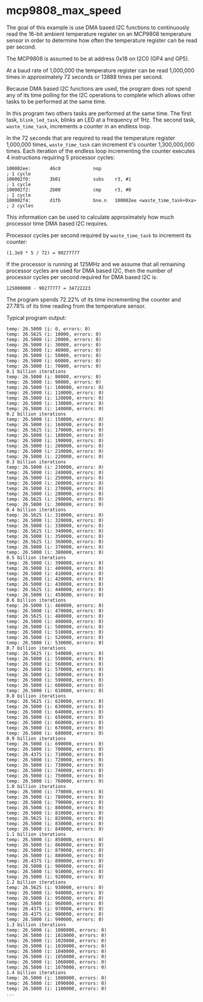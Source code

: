 # mcp9808_max_speed

The goal of this example is use DMA based I2C functions to continuously read
the 16-bit ambient temperature register on an MCP9808 temperature sensor in
order to determine how often the temperature register can be read per second.

The MCP9808 is assumed to be at address 0x18 on I2C0 (GP4 and GP5).

At a baud rate of 1,000,000 the temperature register can be read 1,000,000
times in approximately 72 seconds or 13888 times per second.

Because DMA based I2C functions are used, the program does not spend any of
its time polling for the I2C operations to complete which allows other tasks
to be performed at the same time.

In this program two others tasks are performed at the same time. The first
task, `blink_led_task`, blinks an LED at a frequency of 1Hz. The second task,
`waste_time_task`, increments a counter in an endless loop.

In the 72 seconds that are required to read the temperature register 1,000,000
times, `waste_time_task` can increment it's counter 1,300,000,000 times. Each
iteration of the endless loop incrementing the counter executes 4 instructions
requiring 5 processor cycles:

```
100002ee:       46c0            nop                                    ; 1 cycle
100002f0:       3b01            subs    r3, #1                         ; 1 cycle
100002f2:       2b00            cmp     r3, #0                         ; 1 cycle
100002f4:       d1fb            bne.n   100002ee <waste_time_task+0xa> ; 2 cycles
```

This information can be used to calculate approximately how much processor
time DMA based I2C requires.

Processor cycles per second required by `waste_time_task` to increment its
counter:

```
(1.3e9 * 5 / 72) = 90277777
```

If the processor is running at 125MHz and we assume that all remaining
processor cycles are used for DMA based I2C, then the number of processor
cycles per second required for DMA based I2C is:

```
125000000 - 90277777 = 34722223
```

The program spends 72.22% of its time incrementing the counter and 27.78% of
its time reading from the temperature sensor.

Typical program output:

```
temp: 26.5000 (i: 0, errors: 0)
temp: 26.5625 (i: 10000, errors: 0)
temp: 26.5000 (i: 20000, errors: 0)
temp: 26.5000 (i: 30000, errors: 0)
temp: 26.5000 (i: 40000, errors: 0)
temp: 26.5000 (i: 50000, errors: 0)
temp: 26.5000 (i: 60000, errors: 0)
temp: 26.5000 (i: 70000, errors: 0)
0.1 billion iterations
temp: 26.5000 (i: 80000, errors: 0)
temp: 26.5000 (i: 90000, errors: 0)
temp: 26.5000 (i: 100000, errors: 0)
temp: 26.5000 (i: 110000, errors: 0)
temp: 26.5000 (i: 120000, errors: 0)
temp: 26.5000 (i: 130000, errors: 0)
temp: 26.5000 (i: 140000, errors: 0)
0.2 billion iterations
temp: 26.5000 (i: 150000, errors: 0)
temp: 26.5000 (i: 160000, errors: 0)
temp: 26.5625 (i: 170000, errors: 0)
temp: 26.5000 (i: 180000, errors: 0)
temp: 26.5000 (i: 190000, errors: 0)
temp: 26.5000 (i: 200000, errors: 0)
temp: 26.5000 (i: 210000, errors: 0)
temp: 26.5000 (i: 220000, errors: 0)
0.3 billion iterations
temp: 26.5000 (i: 230000, errors: 0)
temp: 26.5000 (i: 240000, errors: 0)
temp: 26.5000 (i: 250000, errors: 0)
temp: 26.5000 (i: 260000, errors: 0)
temp: 26.5000 (i: 270000, errors: 0)
temp: 26.5000 (i: 280000, errors: 0)
temp: 26.5625 (i: 290000, errors: 0)
temp: 26.5000 (i: 300000, errors: 0)
0.4 billion iterations
temp: 26.5625 (i: 310000, errors: 0)
temp: 26.5000 (i: 320000, errors: 0)
temp: 26.5000 (i: 330000, errors: 0)
temp: 26.5625 (i: 340000, errors: 0)
temp: 26.5000 (i: 350000, errors: 0)
temp: 26.5625 (i: 360000, errors: 0)
temp: 26.5000 (i: 370000, errors: 0)
temp: 26.5000 (i: 380000, errors: 0)
0.5 billion iterations
temp: 26.5000 (i: 390000, errors: 0)
temp: 26.5000 (i: 400000, errors: 0)
temp: 26.5000 (i: 410000, errors: 0)
temp: 26.5000 (i: 420000, errors: 0)
temp: 26.5000 (i: 430000, errors: 0)
temp: 26.5625 (i: 440000, errors: 0)
temp: 26.5000 (i: 450000, errors: 0)
0.6 billion iterations
temp: 26.5000 (i: 460000, errors: 0)
temp: 26.5000 (i: 470000, errors: 0)
temp: 26.5625 (i: 480000, errors: 0)
temp: 26.5000 (i: 490000, errors: 0)
temp: 26.5000 (i: 500000, errors: 0)
temp: 26.5000 (i: 510000, errors: 0)
temp: 26.5000 (i: 520000, errors: 0)
temp: 26.5000 (i: 530000, errors: 0)
0.7 billion iterations
temp: 26.5625 (i: 540000, errors: 0)
temp: 26.5000 (i: 550000, errors: 0)
temp: 26.5000 (i: 560000, errors: 0)
temp: 26.5000 (i: 570000, errors: 0)
temp: 26.5000 (i: 580000, errors: 0)
temp: 26.5000 (i: 590000, errors: 0)
temp: 26.5000 (i: 600000, errors: 0)
temp: 26.5000 (i: 610000, errors: 0)
0.8 billion iterations
temp: 26.5625 (i: 620000, errors: 0)
temp: 26.5000 (i: 630000, errors: 0)
temp: 26.5000 (i: 640000, errors: 0)
temp: 26.5000 (i: 650000, errors: 0)
temp: 26.5000 (i: 660000, errors: 0)
temp: 26.5000 (i: 670000, errors: 0)
temp: 26.5000 (i: 680000, errors: 0)
0.9 billion iterations
temp: 26.5000 (i: 690000, errors: 0)
temp: 26.5000 (i: 700000, errors: 0)
temp: 26.4375 (i: 710000, errors: 0)
temp: 26.5000 (i: 720000, errors: 0)
temp: 26.5000 (i: 730000, errors: 0)
temp: 26.5000 (i: 740000, errors: 0)
temp: 26.5000 (i: 750000, errors: 0)
temp: 26.5000 (i: 760000, errors: 0)
1.0 billion iterations
temp: 26.5000 (i: 770000, errors: 0)
temp: 26.5000 (i: 780000, errors: 0)
temp: 26.5000 (i: 790000, errors: 0)
temp: 26.5000 (i: 800000, errors: 0)
temp: 26.5000 (i: 810000, errors: 0)
temp: 26.5625 (i: 820000, errors: 0)
temp: 26.5000 (i: 830000, errors: 0)
temp: 26.5000 (i: 840000, errors: 0)
1.1 billion iterations
temp: 26.5000 (i: 850000, errors: 0)
temp: 26.5000 (i: 860000, errors: 0)
temp: 26.5000 (i: 870000, errors: 0)
temp: 26.5000 (i: 880000, errors: 0)
temp: 26.4375 (i: 890000, errors: 0)
temp: 26.5000 (i: 900000, errors: 0)
temp: 26.5000 (i: 910000, errors: 0)
temp: 26.5000 (i: 920000, errors: 0)
1.2 billion iterations
temp: 26.5625 (i: 930000, errors: 0)
temp: 26.5000 (i: 940000, errors: 0)
temp: 26.5000 (i: 950000, errors: 0)
temp: 26.5000 (i: 960000, errors: 0)
temp: 26.4375 (i: 970000, errors: 0)
temp: 26.4375 (i: 980000, errors: 0)
temp: 26.5000 (i: 990000, errors: 0)
1.3 billion iterations
temp: 26.5000 (i: 1000000, errors: 0)
temp: 26.5000 (i: 1010000, errors: 0)
temp: 26.5000 (i: 1020000, errors: 0)
temp: 26.5000 (i: 1030000, errors: 0)
temp: 26.5000 (i: 1040000, errors: 0)
temp: 26.5000 (i: 1050000, errors: 0)
temp: 26.5000 (i: 1060000, errors: 0)
temp: 26.5000 (i: 1070000, errors: 0)
1.4 billion iterations
temp: 26.5000 (i: 1080000, errors: 0)
temp: 26.5000 (i: 1090000, errors: 0)
temp: 26.5000 (i: 1100000, errors: 0)
...
```

